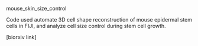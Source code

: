 mouse_skin_size_control

Code used automate 3D cell shape reconstruction of mouse epidermal stem cells in FIJI, and analyze cell size control during stem cell growth.

[biorxiv link]
